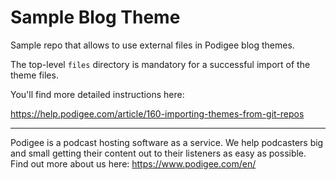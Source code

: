 # Sample Blog Theme
Sample repo that allows to use external files in Podigee blog themes.

The top-level `files` directory is mandatory for a successful import of the theme files.

You'll find more detailed instructions here:

https://help.podigee.com/article/160-importing-themes-from-git-repos


---

Podigee is a podcast hosting software as a service. We help podcasters big and small getting their content out to their listeners as easy as possible. Find out more about us here: https://www.podigee.com/en/
